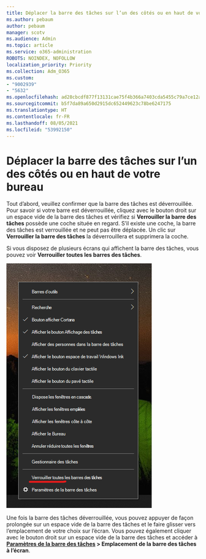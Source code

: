 ```yaml
---
title: Déplacer la barre des tâches sur l’un des côtés ou en haut de votre bureau
ms.author: pebaum
author: pebaum
manager: scotv
ms.audience: Admin
ms.topic: article
ms.service: o365-administration
ROBOTS: NOINDEX, NOFOLLOW
localization_priority: Priority
ms.collection: Adm_O365
ms.custom:
- "9002939"
- "5632"
ms.openlocfilehash: ad28cbcdf877f13131cae75f4b366a7403cda5455c79a7ce12a0ed0e484ba6d2
ms.sourcegitcommit: b5f7da89a650d2915dc652449623c78be6247175
ms.translationtype: HT
ms.contentlocale: fr-FR
ms.lasthandoff: 08/05/2021
ms.locfileid: "53992150"
---
```

# <a name="move-the-taskbar-to-either-side-or-the-top-of-your-desktop"></a>Déplacer la barre des tâches sur l’un des côtés ou en haut de votre bureau

Tout d’abord, veuillez confirmer que la barre des tâches est déverrouillée. Pour savoir si votre barre est déverrouillée, cliquez avec le bouton droit sur un espace vide de la barre des tâches et vérifiez si **Verrouiller la barre des tâches** possède une coche située en regard. S’il existe une coche, la barre des tâches est verrouillée et ne peut pas être déplacée. Un clic sur **Verrouiller la barre des tâches** la déverrouillera et supprimera la coche.

Si vous disposez de plusieurs écrans qui affichent la barre des tâches, vous pouvez voir **Verrouiller toutes les barres des tâches**.

![Verrouiller toutes les barres des tâches](media/lock-all-taskbars.png)

Une fois la barre des tâches déverrouillée, vous pouvez appuyer de façon prolongée sur un espace vide de la barre des tâches et le faire glisser vers l’emplacement de votre choix sur l’écran. Vous pouvez également cliquer avec le bouton droit sur un espace vide de la barre des tâches et accéder à **[Paramètres de la barre des tâches](ms-settings:taskbar?activationSource=GetHelp) > Emplacement de la barre des tâches à l’écran**.
